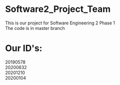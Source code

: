 # Software2_Project_Team
This is our project for Software Engineering 2 Phase 1
<br>The code is in master branch
# Our ID's:
20190578
<br>20200632
<br>20201210
<br>20200104

